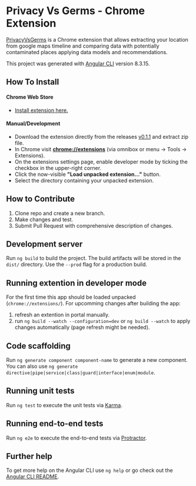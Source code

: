 # Privacy Vs Germs - Chrome Extension
[PrivacyVsGerms](https://devpost.com/software/privacy-vs-germs) is a Chrome extension that allows extracting your location from google maps timeline and comparing data with potentially contaminated places applying data models and recommendations.

This project was generated with [Angular CLI](https://github.com/angular/angular-cli) version 8.3.15.

## How To Install

#### Chrome Web Store
- [Install extension here.](https://chrome.google.com/webstore/detail/pvg/jmdhbjegpgbnlllbfcpiemhfbcfheamb?authuser=0&hl=en-GB)

#### Manual/Development

- Download the extension directly from the releases [v0.1.1](https://github.com/Neral/pvg-chrome-extension/releases/download/v0.1.1/pvg-chrome-extension.zip) and extract zip file.
- In Chrome visit [**chrome://extensions**](chrome://extensions) (via omnibox or menu -> Tools -> Extensions).
- On the extensions settings page, enable developer mode by ticking the checkbox in the upper-right corner.
- Click the now-visible **"Load unpacked extension…"** button.
- Select the directory containing your unpacked extension.

## How to Contribute

1. Clone repo and create a new branch.
2. Make changes and test.
3. Submit Pull Request with comprehensive description of changes.

## Development server

Run `ng build` to build the project. The build artifacts will be stored in the `dist/` directory. Use the `--prod` flag for a production build.

## Running extention in developer mode

For the first time this app should be loaded unpacked  (`chrome://extensions/`). For upcomming changes after building the app:

1. refresh an extention in portal manually.
2. run `ng build --watch --configuration=dev` or `ng build --watch` to apply changes automatically (page refresh might be needed).

## Code scaffolding

Run `ng generate component component-name` to generate a new component. You can also use `ng generate directive|pipe|service|class|guard|interface|enum|module`.

## Running unit tests

Run `ng test` to execute the unit tests via [Karma](https://karma-runner.github.io).

## Running end-to-end tests

Run `ng e2e` to execute the end-to-end tests via [Protractor](http://www.protractortest.org/).

## Further help

To get more help on the Angular CLI use `ng help` or go check out the [Angular CLI README](https://github.com/angular/angular-cli/blob/master/README.md).
